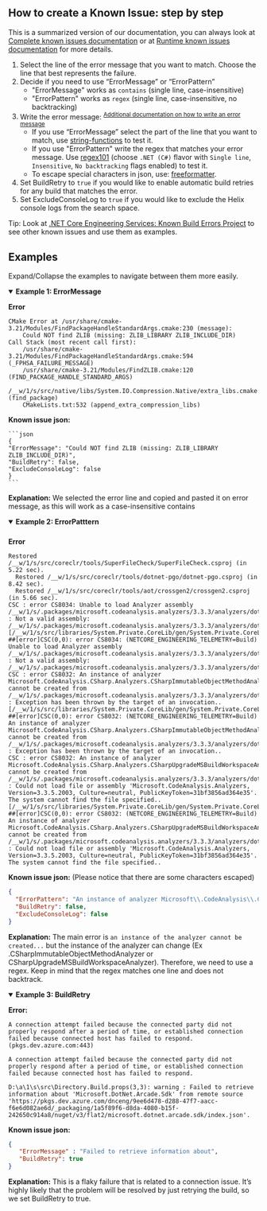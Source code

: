 ## How to create a Known Issue: step by step
This is a summarized version of our documentation, you can always look at [Complete known issues documentation](https://github.com/dotnet/arcade/blob/main/Documentation/Projects/Build%20Analysis/KnownIssues.md#filling-out-known-issues-json-blob) or at [Runtime known issues documentation](https://github.com/dotnet/runtime/blob/main/docs/workflow/ci/failure-analysis.md) for more details.

1. Select the line of the error message that you want to match. Choose the line that best represents the failure.
1. Decide if you need to use “ErrorMessage” or “ErrorPattern”
    - "ErrorMessage" works as `contains` (single line, case-insensitive)
    - "ErrorPattern" works as `regex` (single line, case-insensitive, no backtracking)
1. Write the error message: <sup>  [Additional documentation on how to write an error message](https://github.com/dotnet/arcade/blob/main/Documentation/Projects/Build%20Analysis/KnownIssues.md#filling-out-known-issues-json-blob)</sup>
    - If you use “ErrorMessage” select the part of the line that you want to match, use [string-functions](https://string-functions.com/countsubstrings.aspx) to test it.
    - If you use "ErrorPattern" write the regex that matches your error message. Use [regex101](https://regex101.com/) (choose `.NET (C#)` flavor with `Single line`, `Insensitive`, `No backtracking` flags enabled) to test it.
    - To escape special characters in json, use: [freeformatter](https://www.freeformatter.com/json-escape.html).
1. Set BuildRetry to `true` if you would like to enable automatic build retries for any build that matches the error.
1. Set ExcludeConsoleLog to `true` if you would like to exclude the Helix console logs from the search space. 

Tip: Look at [.NET Core Engineering Services: Known Build Errors Project](https://github.com/orgs/dotnet/projects/111/views/2) to see other known issues and use them as examples.

## Examples
Expand/Collapse the examples to navigate between them more easily.

<details open>
  <summary><b>Example 1: ErrorMessage</b></summary>
  
**Error**
```
CMake Error at /usr/share/cmake-3.21/Modules/FindPackageHandleStandardArgs.cmake:230 (message):
    Could NOT find ZLIB (missing: ZLIB_LIBRARY ZLIB_INCLUDE_DIR)
Call Stack (most recent call first):
    /usr/share/cmake-3.21/Modules/FindPackageHandleStandardArgs.cmake:594 (_FPHSA_FAILURE_MESSAGE)
    /usr/share/cmake-3.21/Modules/FindZLIB.cmake:120 (FIND_PACKAGE_HANDLE_STANDARD_ARGS)
    /__w/1/s/src/native/libs/System.IO.Compression.Native/extra_libs.cmake:12 (find_package)
    CMakeLists.txt:532 (append_extra_compression_libs)

```

**Known issue json:**

    ```json
    {
    "ErrorMessage": "Could NOT find ZLIB (missing: ZLIB_LIBRARY ZLIB_INCLUDE_DIR)",
    "BuildRetry": false,
    "ExcludeConsoleLog": false
    }
    ```

**Explanation:**
We selected the error line and copied and pasted it on error message, as this will work as a case-insensitive contains 
</details>

<details open>
  <summary><b>Example 2: ErrorPatttern</b></summary>


### 
**Error**
```
Restored /__w/1/s/src/coreclr/tools/SuperFileCheck/SuperFileCheck.csproj (in 5.22 sec).
  Restored /__w/1/s/src/coreclr/tools/dotnet-pgo/dotnet-pgo.csproj (in 8.42 sec).
  Restored /__w/1/s/src/coreclr/tools/aot/crossgen2/crossgen2.csproj (in 5.66 sec).
CSC : error CS8034: Unable to load Analyzer assembly /__w/1/s/.packages/microsoft.codeanalysis.analyzers/3.3.3/analyzers/dotnet/cs/Microsoft.CodeAnalysis.Analyzers.dll : Not a valid assembly: /__w/1/s/.packages/microsoft.codeanalysis.analyzers/3.3.3/analyzers/dotnet/cs/Microsoft.CodeAnalysis.Analyzers.dll [/__w/1/s/src/libraries/System.Private.CoreLib/gen/System.Private.CoreLib.Generators.csproj]
##[error]CSC(0,0): error CS8034: (NETCORE_ENGINEERING_TELEMETRY=Build) Unable to load Analyzer assembly /__w/1/s/.packages/microsoft.codeanalysis.analyzers/3.3.3/analyzers/dotnet/cs/Microsoft.CodeAnalysis.Analyzers.dll : Not a valid assembly: /__w/1/s/.packages/microsoft.codeanalysis.analyzers/3.3.3/analyzers/dotnet/cs/Microsoft.CodeAnalysis.Analyzers.dll
CSC : error CS8032: An instance of analyzer Microsoft.CodeAnalysis.CSharp.Analyzers.CSharpImmutableObjectMethodAnalyzer cannot be created from /__w/1/s/.packages/microsoft.codeanalysis.analyzers/3.3.3/analyzers/dotnet/cs/Microsoft.CodeAnalysis.CSharp.Analyzers.dll : Exception has been thrown by the target of an invocation.. [/__w/1/s/src/libraries/System.Private.CoreLib/gen/System.Private.CoreLib.Generators.csproj]
##[error]CSC(0,0): error CS8032: (NETCORE_ENGINEERING_TELEMETRY=Build) An instance of analyzer Microsoft.CodeAnalysis.CSharp.Analyzers.CSharpImmutableObjectMethodAnalyzer cannot be created from /__w/1/s/.packages/microsoft.codeanalysis.analyzers/3.3.3/analyzers/dotnet/cs/Microsoft.CodeAnalysis.CSharp.Analyzers.dll : Exception has been thrown by the target of an invocation..
CSC : error CS8032: An instance of analyzer Microsoft.CodeAnalysis.CSharp.Analyzers.CSharpUpgradeMSBuildWorkspaceAnalyzer cannot be created from /__w/1/s/.packages/microsoft.codeanalysis.analyzers/3.3.3/analyzers/dotnet/cs/Microsoft.CodeAnalysis.CSharp.Analyzers.dll : Could not load file or assembly 'Microsoft.CodeAnalysis.Analyzers, Version=3.3.5.2003, Culture=neutral, PublicKeyToken=31bf3856ad364e35'. The system cannot find the file specified.. [/__w/1/s/src/libraries/System.Private.CoreLib/gen/System.Private.CoreLib.Generators.csproj]
##[error]CSC(0,0): error CS8032: (NETCORE_ENGINEERING_TELEMETRY=Build) An instance of analyzer Microsoft.CodeAnalysis.CSharp.Analyzers.CSharpUpgradeMSBuildWorkspaceAnalyzer cannot be created from /__w/1/s/.packages/microsoft.codeanalysis.analyzers/3.3.3/analyzers/dotnet/cs/Microsoft.CodeAnalysis.CSharp.Analyzers.dll : Could not load file or assembly 'Microsoft.CodeAnalysis.Analyzers, Version=3.3.5.2003, Culture=neutral, PublicKeyToken=31bf3856ad364e35'. The system cannot find the file specified..
```

**Known issue json:**
(Please notice that there are some characters escaped)

```json
{
  "ErrorPattern": "An instance of analyzer Microsoft\\.CodeAnalysis\\.CSharp\\.Analyzers\\..* cannot be created from",
  "BuildRetry": false,
  "ExcludeConsoleLog": false
}
```

**Explanation:**
 The main error is `an instance of the analyzer cannot be created...` but the instance of the analyzer can change (Ex .CSharpImmutableObjectMethodAnalyzer or CSharpUpgradeMSBuildWorkspaceAnalyzer). Therefore, we need to use a regex. Keep in mind that the regex matches one line and does not backtrack. 
</details>

<details open>
  <summary><b>Example 3: BuildRetry</b></summary>

**Error:**

```
A connection attempt failed because the connected party did not properly respond after a period of time, or established connection failed because connected host has failed to respond. (pkgs.dev.azure.com:443)

A connection attempt failed because the connected party did not properly respond after a period of time, or established connection failed because connected host has failed to respond.

D:\a\1\s\src\Directory.Build.props(3,3): warning : Failed to retrieve information about 'Microsoft.DotNet.Arcade.Sdk' from remote source 'https://pkgs.dev.azure.com/dnceng/9ee6d478-d288-47f7-aacc-f6e6d082ae6d/_packaging/1a5f89f6-d8da-4080-b15f-242650c914a8/nuget/v3/flat2/microsoft.dotnet.arcade.sdk/index.json'.
  ```

**Known issue json:**

```json
{
   "ErrorMessage" : "Failed to retrieve information about",
   "BuildRetry": true
}
```

**Explanation:** This is a flaky failure that is related to a connection issue. It’s highly likely that the problem will be resolved by just retrying the build, so we set BuildRetry to true.

</details>